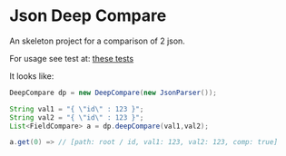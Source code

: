 Json Deep Compare
=================

An skeleton project for a comparison of 2 json.

For usage see test at: [these tests](src/test/java/TestDeepCompare.java) 

It looks like:

```java
DeepCompare dp = new DeepCompare(new JsonParser());

String val1 = "{ \"id\" : 123 }";
String val2 = "{ \"id\" : 123 }";
List<FieldCompare> a = dp.deepCompare(val1,val2);

a.get(0) => // [path: root / id, val1: 123, val2: 123, comp: true]
```